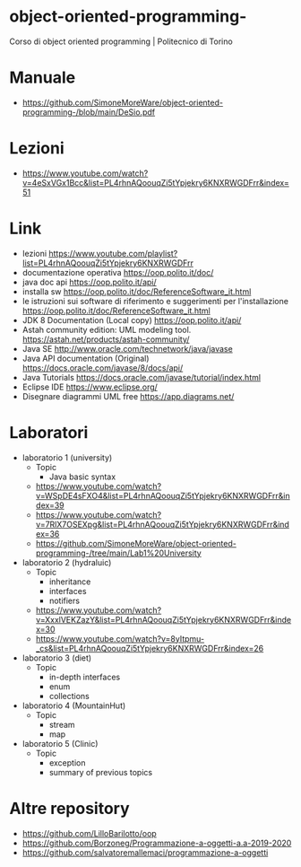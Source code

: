 # object-oriented-programming-
Corso di object oriented programming | Politecnico di Torino

# Manuale
* https://github.com/SimoneMoreWare/object-oriented-programming-/blob/main/DeSio.pdf
# Lezioni
* https://www.youtube.com/watch?v=4eSxVGx1Bcc&list=PL4rhnAQoouqZi5tYpjekry6KNXRWGDFrr&index=51
# Link
* lezioni https://www.youtube.com/playlist?list=PL4rhnAQoouqZi5tYpjekry6KNXRWGDFrr
* documentazione operativa https://oop.polito.it/doc/
* java doc api https://oop.polito.it/api/
* installa sw https://oop.polito.it/doc/ReferenceSoftware_it.html
* le istruzioni sui software di riferimento e suggerimenti per l'installazione https://oop.polito.it/doc/ReferenceSoftware_it.html
* JDK 8 Documentation (Local copy) https://oop.polito.it/api/
* Astah community edition: UML modeling tool. https://astah.net/products/astah-community/
* Java SE http://www.oracle.com/technetwork/java/javase
* Java API documentation (Original) https://docs.oracle.com/javase/8/docs/api/
* Java Tutorials https://docs.oracle.com/javase/tutorial/index.html
* Eclipse IDE https://www.eclipse.org/
* Disegnare diagrammi UML free https://app.diagrams.net/
# Laboratori
* laboratorio 1 (university)
  * Topic
    * Java basic syntax
  * https://www.youtube.com/watch?v=WSpDE4sFXO4&list=PL4rhnAQoouqZi5tYpjekry6KNXRWGDFrr&index=39
  * https://www.youtube.com/watch?v=7RlX7OSEXpg&list=PL4rhnAQoouqZi5tYpjekry6KNXRWGDFrr&index=36
  * https://github.com/SimoneMoreWare/object-oriented-programming-/tree/main/Lab1%20University
* laboratorio 2 (hydraluic)
  * Topic
    * inheritance
    * interfaces 
    * notifiers
  * https://www.youtube.com/watch?v=XxxlVEKZazY&list=PL4rhnAQoouqZi5tYpjekry6KNXRWGDFrr&index=30
  * https://www.youtube.com/watch?v=8yItpmu-_cs&list=PL4rhnAQoouqZi5tYpjekry6KNXRWGDFrr&index=26
* laboratorio 3 (diet)
  * Topic 
    * in-depth interfaces
    * enum 
    * collections
* laboratorio 4 (MountainHut)
   * Topic
     * stream
     * map
* laboratorio 5 (Clinic)
  * Topic
    * exception
    * summary of previous topics
# Altre repository
* https://github.com/LilloBarilotto/oop
* https://github.com/Borzoneg/Programmazione-a-oggetti-a.a-2019-2020
* https://github.com/salvatoremallemaci/programmazione-a-oggetti
